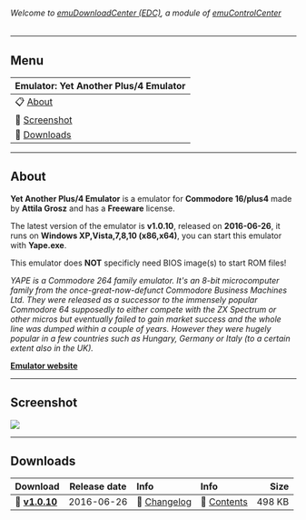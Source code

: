 ###### Welcome to [emuDownloadCenter (EDC)](https://github.com/PhoenixInteractiveNL/emuDownloadCenter/wiki/), a module of [emuControlCenter](https://github.com/PhoenixInteractiveNL/emuControlCenter/wiki/)
***
## Menu
| **Emulator: Yet Another Plus/4 Emulator** |
|:---------|
| :clipboard: [About](#about) |
| :sunrise: [Screenshot](#screenshot) |
| :floppy_disk: [Downloads](#downloads) |
***
## About
**Yet Another Plus/4 Emulator** is a emulator for **Commodore 16/plus4** made by **Attila Grosz** and has a **Freeware** license.

The latest version of the emulator is **v1.0.10**, released on **2016-06-26**, it runs on **Windows XP,Vista,7,8,10 (x86,x64)**, you can start this emulator with **Yape.exe**.

This emulator does **NOT** specificly need BIOS image(s) to start ROM files!

_YAPE is a Commodore 264 family emulator. It's an 8-bit microcomputer family from the once-great-now-defunct Commodore Business Machines Ltd. They were released as a successor to the immensely popular Commodore 64 supposedly to either compete with the ZX Spectrum or other micros but eventually failed to gain market success and the whole line was dumped within a couple of years. However they were hugely popular in a few countries such as Hungary, Germany or Italy (to a certain extent also in the UK)._

[**Emulator website**](http://yape.plus4.net)
***
## Screenshot
![](https://raw.githubusercontent.com/PhoenixInteractiveNL/emuDownloadCenter/master/hooks/yape/screen.jpg)
***
## Downloads
| Download | Release date  | Info       | Info       | Size       |
|:---------|:-------------:|:-----------|:-----------|-----------:|
| :floppy_disk: [**v1.0.10**](https://github.com/PhoenixInteractiveNL/edc-repo0002/raw/master/yape/1.0.10.7z) | 2016-06-26 | :page_facing_up: [Changelog](https://github.com/PhoenixInteractiveNL/edc-repo0002/blob/master/yape/1.0.10_changelog.txt) | :mag_right: [Contents](https://github.com/PhoenixInteractiveNL/edc-repo0002/blob/master/yape/1.0.10_contents.txt) | 498 KB |

